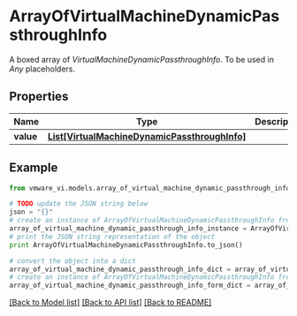 # ArrayOfVirtualMachineDynamicPassthroughInfo

A boxed array of *VirtualMachineDynamicPassthroughInfo*. To be used in *Any* placeholders. 

## Properties
Name | Type | Description | Notes
------------ | ------------- | ------------- | -------------
**value** | [**List[VirtualMachineDynamicPassthroughInfo]**](VirtualMachineDynamicPassthroughInfo.md) |  | 

## Example

```python
from vmware_vi.models.array_of_virtual_machine_dynamic_passthrough_info import ArrayOfVirtualMachineDynamicPassthroughInfo

# TODO update the JSON string below
json = "{}"
# create an instance of ArrayOfVirtualMachineDynamicPassthroughInfo from a JSON string
array_of_virtual_machine_dynamic_passthrough_info_instance = ArrayOfVirtualMachineDynamicPassthroughInfo.from_json(json)
# print the JSON string representation of the object
print ArrayOfVirtualMachineDynamicPassthroughInfo.to_json()

# convert the object into a dict
array_of_virtual_machine_dynamic_passthrough_info_dict = array_of_virtual_machine_dynamic_passthrough_info_instance.to_dict()
# create an instance of ArrayOfVirtualMachineDynamicPassthroughInfo from a dict
array_of_virtual_machine_dynamic_passthrough_info_form_dict = array_of_virtual_machine_dynamic_passthrough_info.from_dict(array_of_virtual_machine_dynamic_passthrough_info_dict)
```
[[Back to Model list]](../README.md#documentation-for-models) [[Back to API list]](../README.md#documentation-for-api-endpoints) [[Back to README]](../README.md)


